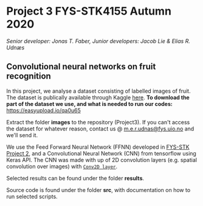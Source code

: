 # Project 3 FYS-STK4155 Autumn 2020

*Senior developer: Jonas T. Faber, Junior developers: Jacob Lie & Elias R. Udnæs*

## Convolutional neural networks on fruit recognition

In this project, we analyse a dataset consisting of labelled images of fruit. The dataset is publically available through Kaggle [here](https://www.kaggle.com/chrisfilo/fruit-recognition). **To download the part of the dataset we use, and what is needed to run our codes:** https://easyupload.io/qa0u65

Extract the folder **images** to the repository (Project3). If you can't access the dataset for whatever reason, contact us @ m.e.r.udnas@fys.uio.no and we'll send it.

We use the Feed Forward Neural Network (FFNN) developed in [FYS-STK Project 2](https://github.com/jacobllie/FYS-STK4155/tree/master/Project2), and a Convolutional Neural Network (CNN) from tensorflow using Keras API. The CNN was made with up of 2D convolution layers (e.g. spatial convolution over images) with [`Conv2D layer`](https://keras.io/api/layers/convolution_layers/convolution2d/).

Selected results can be found under the folder **results**.

Source code is found under the folder **src**, with documentation on how to run selected scripts.
